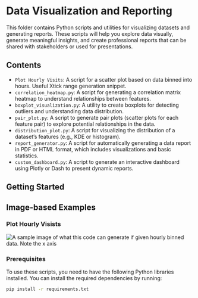 # Data Visualization and Reporting

This folder contains Python scripts and utilities for visualizing datasets and generating reports. These scripts will help you explore data visually, generate meaningful insights, and create professional reports that can be shared with stakeholders or used for presentations.

## Contents

- `Plot Hourly Visits`: A script for a scatter plot based on data binned into hours. Useful Xtick range generation snippet.
- `correlation_heatmap.py`: A script for generating a correlation matrix heatmap to understand relationships between features.
- `boxplot_visualization.py`: A utility to create boxplots for detecting outliers and understanding data distribution.
- `pair_plot.py`: A script to generate pair plots (scatter plots for each feature pair) to explore potential relationships in the data.
- `distribution_plot.py`: A script for visualizing the distribution of a dataset’s features (e.g., KDE or histogram).
- `report_generator.py`: A script for automatically generating a data report in PDF or HTML format, which includes visualizations and basic statistics.
- `custom_dashboard.py`: A script to generate an interactive dashboard using Plotly or Dash to present dynamic reports.

## Getting Started

## Image-based Examples

### Plot Hourly Visists
![A sample image of what this code can generate if given hourly binned data. Note the x axis](https://github.com/your-username/Useful_Code/blob/main/Data%20Visualization%20and%20Reporting/plotting%20data%20per%20hour%20for%20a%20month.PNG)

### Prerequisites

To use these scripts, you need to have the following Python libraries installed. You can install the required dependencies by running:

```bash
pip install -r requirements.txt
